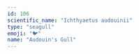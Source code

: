 ```yaml
---
id: 106
scientific_name: "Ichthyaetus audouinii"
type: "seagull"
emoji: "🐦"
name: "Audouin's Gull"
---
```

